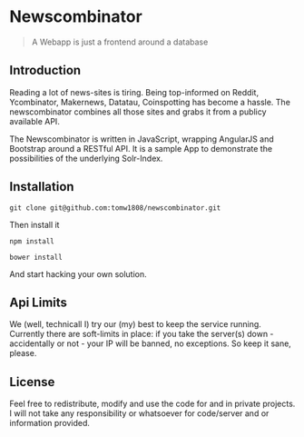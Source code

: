 # Newscombinator

> A Webapp is just a frontend around a database


## Introduction

Reading a lot of news-sites is tiring. Being top-informed on Reddit, Ycombinator, Makernews, Datatau, Coinspotting has become a hassle. The newscombinator combines all those sites and grabs it from a publicy available API.

The Newscombinator is written in JavaScript, wrapping AngularJS and Bootstrap around a RESTful API. It is a sample App to demonstrate the possibilities of the underlying Solr-Index.

## Installation


    git clone git@github.com:tomw1808/newscombinator.git 


Then install it

    npm install
    
    bower install


And start hacking your own solution.


## Api Limits

We (well, technicall I) try our (my) best to keep the service running. Currently there are soft-limits in place: if you take the server(s) down - accidentally or not - your IP will be banned, no exceptions. So keep it sane, please. 

## License

Feel free to redistribute, modify and use the code for and in private projects. I will not take any responsibility or whatsoever for code/server and or information provided.